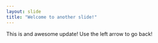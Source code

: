 ```yaml
---
layout: slide
title: "Welcome to another slide!"
---
```

This is and awesome update!
Use the left arrow to go back!